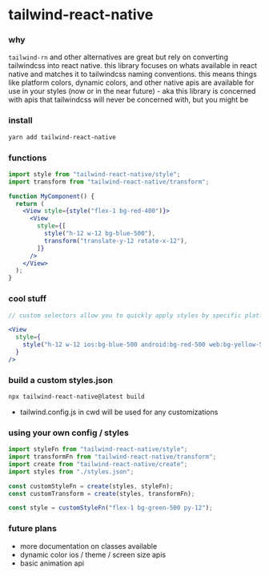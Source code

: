 # tailwind-react-native

### why

`tailwind-rn` and other alternatives are great but rely on converting tailwindcss into react native. this library focuses on whats available in react native and matches it to tailwindcss naming conventions. this means things like platform colors, dynamic colors, and other native apis are available for use in your styles (now or in the near future) - aka this library is concerned with apis that tailwindcss will never be concerned with, but you might be

### install

```bash
yarn add tailwind-react-native
```

### functions

```jsx
import style from "tailwind-react-native/style";
import transform from "tailwind-react-native/transform";

function MyComponent() {
  return (
    <View style={style("flex-1 bg-red-400")}>
      <View
        style={[
          style("h-12 w-12 bg-blue-500"),
          transform("translate-y-12 rotate-x-12"),
        ]}
      />
    </View>
  );
}
```

### cool stuff

```jsx
// custom selectors allow you to quickly apply styles by specific platform

<View
  style={
    style("h-12 w-12 ios:bg-blue-500 android:bg-red-500 web:bg-yellow-500"),
  }
/>
```

### build a custom styles.json

```bash
npx tailwind-react-native@latest build
```

- tailwind.config.js in cwd will be used for any customizations

### using your own config / styles

```jsx
import styleFn from "tailwind-react-native/style";
import transformFn from "tailwind-react-native/transform";
import create from "tailwind-react-native/create";
import styles from "./styles.json";

const customStyleFn = create(styles, styleFn);
const customTransform = create(styles, transformFn);

const style = customStyleFn("flex-1 bg-green-500 py-12");
```

### future plans

- more documentation on classes available
- dynamic color ios / theme / screen size apis
- basic animation api 
